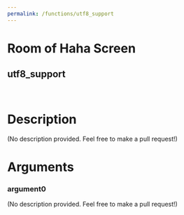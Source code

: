 ```yaml
---
permalink: /functions/utf8_support
---
```

# Room of Haha Screen  
## utf8_support  
&nbsp;  
# Description  
(No description provided. Feel free to make a pull request!) 
&nbsp;  
# Arguments
### argument0
(No description provided. Feel free to make a pull request!)
&nbsp;  


